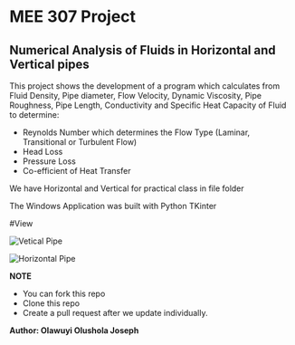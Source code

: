# MEE 307 Project
## Numerical Analysis of Fluids in Horizontal and Vertical pipes

This project shows the development of a program which calculates from Fluid Density, Pipe diameter, Flow Velocity, Dynamic Viscosity, Pipe Roughness, Pipe Length, Conductivity and Specific Heat Capacity of Fluid to determine:
- Reynolds Number which determines the Flow Type (Laminar, Transitional or Turbulent Flow) 
- Head Loss
- Pressure Loss
- Co-efficient of Heat Transfer 

We have Horizontal and Vertical for practical class in file folder

The Windows Application was built with Python TKinter

#View

![Vetical Pipe](https://user-images.githubusercontent.com/95097621/236903785-2cbd6977-4185-4842-ac7b-8f85b72d9ce8.jpg)

![Horizontal Pipe](https://user-images.githubusercontent.com/95097621/236903993-14886d68-5aaa-4384-9936-29aa5be86af4.jpg)


**NOTE**
- You can fork this repo
- Clone this repo
- Create a pull request after we update individually.

**Author: Olawuyi Olushola Joseph**

